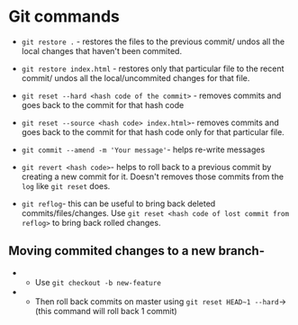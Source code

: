 # Git commands
- `git restore .` - restores the files to the previous commit/ undos all the local changes that haven't been commited.

- `git restore index.html` - restores only that particular file to the recent commit/ undos all the local/uncommited changes for that file.

- `git reset --hard <hash code of the commit>` - removes commits and goes back to the commit for that hash code

- `git reset --source <hash code> index.html>`- removes commits and goes back to the commit for that hash code only for that particular file.

- `git commit --amend -m 'Your message'`- helps re-write messages

- `git revert <hash code>`- helps to roll back to a previous commit by creating a new commit for it. Doesn't removes those commits from the `log` like `git reset` does.

- `git reflog`- this can be useful to bring back deleted commits/files/changes. Use `git reset <hash code of lost commit from reflog>` to bring back rolled changes. 

## Moving commited changes to a new branch-
- - Use `git checkout -b new-feature`
- - Then roll back commits on master using `git reset HEAD~1 --hard`-> (this command will roll back 1 commit)
